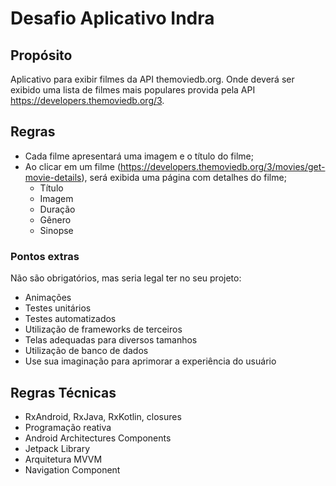 # Desafio Aplicativo Indra

## Propósito
Aplicativo para exibir filmes da API themoviedb.org.
Onde deverá ser exibido uma lista de filmes mais populares provida pela API https://developers.themoviedb.org/3.

## Regras
- Cada filme apresentará uma imagem e o título do filme;
- Ao clicar em um filme (https://developers.themoviedb.org/3/movies/get-movie-details), será exibida uma página com detalhes do filme;
  * Título
  * Imagem
  * Duração
  * Gênero
  * Sinopse

### Pontos extras
Não são obrigatórios, mas seria legal ter no seu projeto:
  * Animações
  * Testes unitários
  * Testes automatizados
  * Utilização de frameworks de terceiros
  * Telas adequadas para diversos tamanhos
  * Utilização de banco de dados
  * Use sua imaginação para aprimorar a experiência do usuário

## Regras Técnicas

- RxAndroid, RxJava, RxKotlin, closures
- Programação reativa
- Android Architectures Components
- Jetpack Library
- Arquitetura MVVM
- Navigation Component

